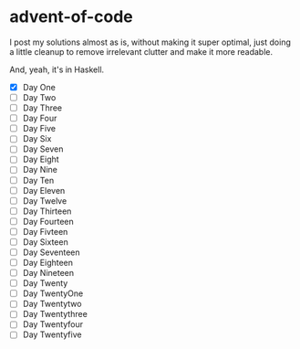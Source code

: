 # advent-of-code
I post my solutions almost as is, without making it super optimal, just doing a
little cleanup to remove irrelevant clutter and make it more readable.

And, yeah, it's in Haskell.

- [X] Day One
- [ ] Day Two
- [ ] Day Three
- [ ] Day Four
- [ ] Day Five
- [ ] Day Six
- [ ] Day Seven
- [ ] Day Eight
- [ ] Day Nine
- [ ] Day Ten
- [ ] Day Eleven
- [ ] Day Twelve
- [ ] Day Thirteen
- [ ] Day Fourteen
- [ ] Day Fivteen
- [ ] Day Sixteen
- [ ] Day Seventeen
- [ ] Day Eighteen
- [ ] Day Nineteen
- [ ] Day Twenty
- [ ] Day TwentyOne
- [ ] Day Twentytwo
- [ ] Day Twentythree
- [ ] Day Twentyfour
- [ ] Day Twentyfive
